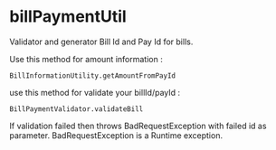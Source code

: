 # billPaymentUtil
Validator and generator Bill Id and Pay Id for bills.
<br>
<p>
Use this method for amount information :

    BillInformationUtility.getAmountFromPayId
<p>
use this method for validate your billId/payId :

    BillPaymentValidator.validateBill
If validation failed then throws BadRequestException with failed id as parameter.
BadRequestException is a Runtime exception.
